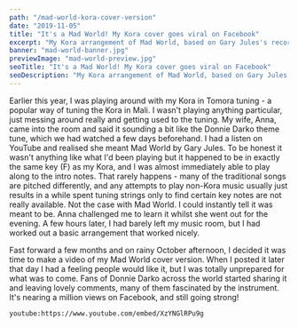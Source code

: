 ```yaml
---
path: "/mad-world-kora-cover-version"
date: "2019-11-05"
title: "It's a Mad World! My Kora cover goes viral on Facebook"
excerpt: "My Kora arrangement of Mad World, based on Gary Jules's recording for the Donnie Darko theme tune, causes quite a stir on Facebook."
banner: "mad-world-banner.jpg"
previewImage: "mad-world-preview.jpg"
seoTitle: "It's a Mad World! My Kora cover goes viral on Facebook"
seoDescription: "My Kora arrangement of Mad World, based on Gary Jules's recording for the Donnie Darko theme tune, causes quite a stir on Facebook."
---
```


Earlier this year, I was playing around with my Kora in Tomora tuning - a popular way of tuning the Kora in Mali. I wasn't playing anything particular, just messing around really and getting used to the tuning. My wife, Anna, came into the room and said it sounding a bit like the Donnie Darko theme tune, which we had watched a few days beforehand. I had a listen on YouTube and realised she meant Mad World by Gary Jules. To be honest it wasn't anything like what I'd been playing but it happened to be in exactly the same key (F) as my Kora, and I was almost immediately able to play along to the intro notes. That rarely happens - many of the traditional songs are pitched differently, and any attempts to play non-Kora music usually just results in a while spent tuning strings only to find certain key notes are not really available. Not the case with Mad World. I could instantly tell it was meant to be. Anna challenged me to learn it whilst she went out for the evening. A few hours later, I had barely left my music room, but I had worked out a basic arrangement that worked nicely.

Fast forward a few months and on rainy October afternoon, I decided it was time to make a video of my Mad World cover version. When I posted it later that day I had a feeling people would like it, but I was totally unprepared for what was to come. Fans of Donnie Darko across the world started sharing it and leaving lovely comments, many of them fascinated by the instrument. It's nearing a million views on Facebook, and still going strong!

`youtube:https://www.youtube.com/embed/XzYNGlRPu9g`
